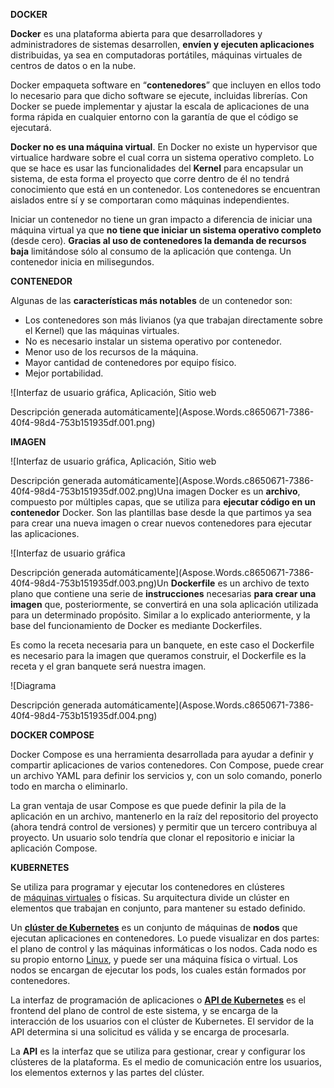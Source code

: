 ﻿**DOCKER**

**Docker** es una plataforma abierta para que desarrolladores y administradores de sistemas desarrollen, **envíen y ejecuten aplicaciones** distribuidas, ya sea en computadoras portátiles, máquinas virtuales de centros de datos o en la nube.

Docker empaqueta software en “**contenedores**” que incluyen en ellos todo lo necesario para que dicho software se ejecute, incluidas librerías. Con Docker se puede implementar y ajustar la escala de aplicaciones de una forma rápida en cualquier entorno con la garantía de que el código se ejecutará.

**Docker no es una máquina virtual**. En Docker no existe un hypervisor que virtualice hardware sobre el cual corra un sistema operativo completo. Lo que se hace es usar las funcionalidades del **Kernel** para encapsular un sistema, de esta forma el proyecto que corre dentro de él no tendrá conocimiento que está en un contenedor. Los contenedores se encuentran aislados entre sí y se comportaran como máquinas independientes.

Iniciar un contenedor no tiene un gran impacto a diferencia de iniciar una máquina virtual ya que **no tiene que iniciar un sistema operativo completo** (desde cero). **Gracias al uso de contenedores la demanda de recursos baja** limitándose sólo al consumo de la aplicación que contenga. Un contenedor inicia en milisegundos.

**CONTENEDOR**

Algunas de las **características más notables** de un contenedor son:

- Los contenedores son más livianos (ya que trabajan directamente sobre el Kernel) que las máquinas virtuales.
- No es necesario instalar un sistema operativo por contenedor.
- Menor uso de los recursos de la máquina.
- Mayor cantidad de contenedores por equipo físico.
- Mejor portabilidad.

![Interfaz de usuario gráfica, Aplicación, Sitio web

Descripción generada automáticamente](Aspose.Words.c8650671-7386-40f4-98d4-753b151935df.001.png)

**IMAGEN**

![Interfaz de usuario gráfica, Aplicación, Sitio web

Descripción generada automáticamente](Aspose.Words.c8650671-7386-40f4-98d4-753b151935df.002.png)Una imagen Docker es un **archivo**, compuesto por múltiples capas, que se utiliza para **ejecutar código en un contenedor** Docker. Son las plantillas base desde la que partimos ya sea para crear una nueva imagen o crear nuevos contenedores para ejecutar las aplicaciones.









![Interfaz de usuario gráfica

Descripción generada automáticamente](Aspose.Words.c8650671-7386-40f4-98d4-753b151935df.003.png)Un **Dockerfile** es un archivo de texto plano que contiene una serie de **instrucciones** necesarias **para crear una imagen** que, posteriormente, se convertirá en una sola aplicación utilizada para un determinado propósito. Similar a lo explicado anteriormente, y la base del funcionamiento de Docker es mediante Dockerfiles.

Es como la receta necesaria para un banquete, en este caso el Dockerfile es necesario para la imagen que queramos construir, el Dockerfile es la receta y el gran banquete será nuestra imagen.

![Diagrama

Descripción generada automáticamente](Aspose.Words.c8650671-7386-40f4-98d4-753b151935df.004.png)













**DOCKER COMPOSE**

Docker Compose es una herramienta desarrollada para ayudar a definir y compartir aplicaciones de varios contenedores. Con Compose, puede crear un archivo YAML para definir los servicios y, con un solo comando, ponerlo todo en marcha o eliminarlo.

La gran ventaja de usar Compose es que puede definir la pila de la aplicación en un archivo, mantenerlo en la raíz del repositorio del proyecto (ahora tendrá control de versiones) y permitir que un tercero contribuya al proyecto. Un usuario solo tendría que clonar el repositorio e iniciar la aplicación Compose.

**KUBERNETES**

Se utiliza para programar y ejecutar los contenedores en clústeres de [máquinas virtuales](https://www.redhat.com/es/topics/virtualization/what-is-a-virtual-machine) o físicas. Su arquitectura divide un clúster en elementos que trabajan en conjunto, para mantener su estado definido.

Un [**clúster de Kubernetes**](https://www.redhat.com/es/topics/containers/what-is-a-kubernetes-cluster) es un conjunto de máquinas de **nodos** que ejecutan aplicaciones en contenedores. Lo puede visualizar en dos partes: el plano de control y las máquinas informáticas o los nodos. Cada nodo es su propio entorno [Linux](https://www.redhat.com/es/topics/linux/what-is-linux), y puede ser una máquina física o virtual. Los nodos se encargan de ejecutar los pods, los cuales están formados por contenedores.

La interfaz de programación de aplicaciones o [**API de Kubernetes**](https://www.redhat.com/es/topics/containers/what-is-the-kubernetes-API) es el frontend del plano de control de este sistema, y se encarga de la interacción de los usuarios con el clúster de Kubernetes. El servidor de la API determina si una solicitud es válida y se encarga de procesarla.

La **API** es la interfaz que se utiliza para gestionar, crear y configurar los clústeres de la plataforma. Es el medio de comunicación entre los usuarios, los elementos externos y las partes del clúster.














